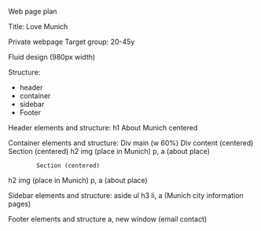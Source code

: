 Web page plan 


Title: Love Munich


Private webpage
Target group: 20-45y

Fluid design (980px width)

Structure: 
-	header 
-	container 
-	sidebar
-	Footer


Header elements and structure:
h1 About Munich
centered


Container elements and structure:
	Div main (w 60%)
Div content (centered)
			Section (centered)
h2 
img (place in Munich)
p, a (about place)


			Section (centered)
h2 
img (place in Munich)
p, a (about place)


Sidebar elements and structure:
aside
ul h3
li, a (Munich city information pages)


Footer elements and structure
a, new window (email contact)

